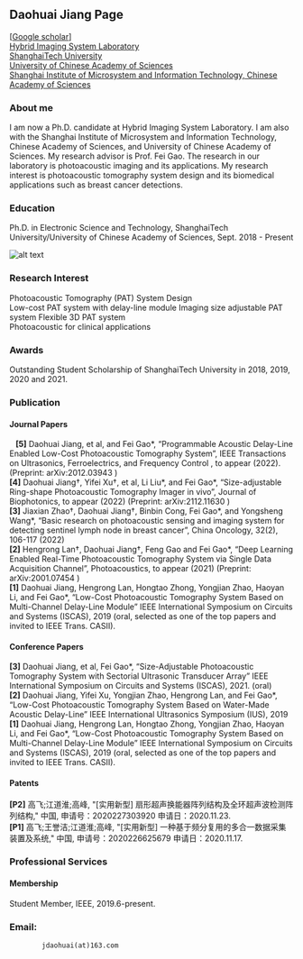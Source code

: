 ## Daohuai Jiang Page
[<a href="https://scholar.google.com.hk/citations?user=vN6dzX0AAAAJ&hl=zh-CN">Google scholar</a>]<br/>
<a href="http://www.hislab.cn/" target="_blank">Hybrid Imaging System Laboratory</a><br />
<a href="http://www.shanghaitech.edu.cn/" target="_blank">ShanghaiTech University</a><br />
<a href="https://www.ucas.ac.cn/" target="_blank">University of Chinese Academy of Sciences</a><br />
<a href="http://sim.cas.cn/">Shanghai Institute of Microsystem and Information Technology, Chinese Academy of Sciences</a><br />
### About me
I am now a Ph.D. candidate at Hybrid Imaging System Laboratory. I am also with the Shanghai Institute of Microsystem and Information Technology, Chinese Academy of Sciences, and University of Chinese Academy of Sciences. My research advisor is Prof. Fei Gao. The research in our laboratory is photoacoustic imaging and its applications. My research interest is photoacoustic tomography system design and its biomedical applications such as breast cancer detections.

### Education
Ph.D. in Electronic Science and Technology, ShanghaiTech University/University of Chinese Academy of Sciences, Sept. 2018 - Present  



![alt text](jjj.png "Title")


### **Research Interest**
Photoacoustic Tomography (PAT) System Design    
Low-cost PAT system with delay-line module
Imaging size adjustable PAT system
Flexible 3D PAT system     
Photoacoustic for clinical applications     


### Awards
Outstanding Student Scholarship of ShanghaiTech University in 2018, 2019, 2020 and 2021.   
            
            
### **Publication**

#### Journal Papers
&#8194; **[5]**  Daohuai Jiang, et al, and  Fei Gao*, “Programmable Acoustic Delay-Line Enabled Low-Cost Photoacoustic Tomography System”, IEEE Transactions on Ultrasonics, Ferroelectrics, and Frequency Control , to appear (2022). (Preprint: arXiv:2012.03943 )       
**[4]**  Daohuai Jiang†, Yifei Xu†, et al, Li Liu*, and Fei Gao*, “Size-adjustable Ring-shape Photoacoustic Tomography Imager in vivo”, Journal of Biophotonics, to appear (2022) (Preprint: arXiv:2112.11630 )   
**[3]**  Jiaxian Zhao†, Daohuai Jiang†, Binbin Cong, Fei Gao*, and Yongsheng Wang*, “Basic research on photoacoustic sensing and imaging system for detecting sentinel lymph node in breast cancer”, China Oncology, 32(2), 106-117 (2022)    
**[2]**  Hengrong Lan†, Daohuai Jiang†, Feng Gao and Fei Gao*, “Deep Learning Enabled Real-Time Photoacoustic Tomography System via Single Data Acquisition Channel”, Photoacoustics, to appear (2021) (Preprint: arXiv:2001.07454 )         
**[1]**  Daohuai Jiang, Hengrong Lan, Hongtao Zhong, Yongjian Zhao, Haoyan Li, and Fei Gao*, “Low-Cost Photoacoustic Tomography System Based on Multi-Channel Delay-Line Module” IEEE International Symposium on Circuits and Systems (ISCAS), 2019 (oral, selected as one of the top papers and invited to IEEE Trans. CASII).       
      
#### Conference Papers
**[3]**  Daohuai Jiang, et al, Fei Gao*, “Size-Adjustable Photoacoustic Tomography System with Sectorial Ultrasonic Transducer Array” IEEE International Symposium on Circuits and Systems (ISCAS), 2021. (oral)          
**[2]**  Daohuai Jiang, Yifei Xu, Yongjian Zhao, Hengrong Lan, and Fei Gao*, “Low-Cost Photoacoustic Tomography System Based on Water-Made Acoustic Delay-Line” IEEE International Ultrasonics Symposium (IUS), 2019        
**[1]**  Daohuai Jiang, Hengrong Lan, Hongtao Zhong, Yongjian Zhao, Haoyan Li, and Fei Gao*, “Low-Cost Photoacoustic Tomography System Based on Multi-Channel Delay-Line Module” IEEE International Symposium on Circuits and Systems (ISCAS), 2019 (oral, selected as one of the top papers and invited to IEEE Trans. CASII).        

#### Patents
**[P2]**  高飞;江道淮;高峰, "[实用新型] 扇形超声换能器阵列结构及全环超声波检测阵列结构," 中国, 申请号：2020227303920  申请日：2020.11.23.    
**[P1]**  高飞;王誉洁;江道淮;高峰, "[实用新型] 一种基于频分复用的多合一数据采集装置及系统," 中国, 申请号：2020226625679 申请日：2020.11.17.


### Professional Services
#### Membership
Student Member, IEEE, 2019.6-present.      

### Email:
            jdaohuai(at)163.com


